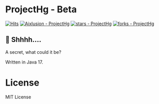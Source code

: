 # ProjectHg - Beta
[![Hits](https://hits.seeyoufarm.com/api/count/incr/badge.svg?url=https%3A%2F%2Fgithub.com%2FAixlusion%2FProjectHg%2FViews&count_bg=%23330080&title_bg=%237600FF&icon=github.svg&icon_color=%23E7E7E7&title=Viewss&edge_flat=false)](https://github.com/Aixlusion/ProjectHg/)
[![Aixlusion - ProjectHg](https://img.shields.io/static/v1?label=Aixlusion&message=ProjectHg&color=%2333004f&logo=github)](https://github.com/Aixlusion/ProjectHg "Go to GitHub repo")
[![stars - ProjectHg](https://img.shields.io/github/stars/Aixlusion/ProjectHg?style=social)](https://github.com/Aixlusion/ProjectHg)
[![forks - ProjectHg](https://img.shields.io/github/forks/Aixlusion/ProjectHg?style=social)](https://github.com/Aixlusion/ProjectHg)

## 🤫 Shhhh....
A secret, what could it be?

Written in Java 17.
# License
MIT License

